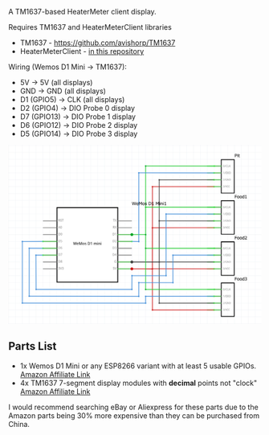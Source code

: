 A TM1637-based HeaterMeter client display.

Requires TM1637 and HeaterMeterClient libraries
* TM1637 - https://github.com/avishorp/TM1637
* HeaterMeterClient - [in this repository](https://github.com/CapnBry/HeaterMeter/tree/master/arduino/libraries/HeaterMeterClient)

Wiring (Wemos D1 Mini -> TM1637):
* 5V -> 5V (all displays)
* GND -> GND (all displays)
* D1 (GPIO5)  -> CLK (all displays)
* D2 (GPIO4)  -> DIO Probe 0 display
* D7 (GPIO13) -> DIO Probe 1 display
* D6 (GPIO12) -> DIO Probe 2 display
* D5 (GPIO14) -> DIO Probe 3 display

![MeterMaster Schematic Image](schematic.png)

## Parts List

* 1x Wemos D1 Mini or any ESP8266 variant with at least 5 usable GPIOs. [Amazon Affiliate Link](https://amzn.to/2ZjXiuq)
* 4x TM1637 7-segment display modules with **decimal** points not "clock" [Amazon Affiliate Link](https://amzn.to/3u6R1jK)

I would recommend searching eBay or Aliexpress for these parts due to the Amazon parts being 30% more expensive than they can be purchased from China.